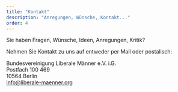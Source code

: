 ```yaml
---
title: "Kontakt"
description: "Anregungen, Wünsche, Kontakt..."
order: 4
---
```


Sie haben Fragen, Wünsche, Ideen, Anregungen, Kritik?

Nehmen Sie Kontakt zu uns auf entweder per Mail oder postalisch:

Bundesvereinigung Liberale Männer e.V. i.G.</br>
Postfach 100 469</br>
10564 Berlin</br>
<a href="mailto:info@liberale-maenner.org">info@liberale-maenner.org</a></br>
